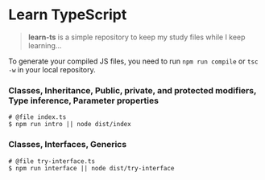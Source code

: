 # Learn TypeScript
> **learn-ts** is a simple repository to keep my study files while I keep learning...

To generate your compiled JS files, you need to run `npm run compile` or `tsc -w` in your local repository.

### Classes, Inheritance, Public, private, and protected modifiers, Type inference, Parameter properties
```shell
# @file index.ts
$ npm run intro || node dist/index
```

### Classes, Interfaces, Generics
```shell
# @file try-interface.ts
$ npm run interface || node dist/try-interface
```
